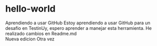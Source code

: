 # hello-world
Aprendiendo a usar GitHub
Estoy aprendiendo a usar GitHub para un desafio en TestinUy, espero aprender a manejar esta herramienta.
He realizado cambios en Readme.md  
Nueva edicion
Otra vez

